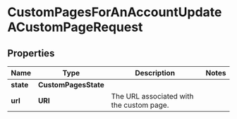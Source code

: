 

# CustomPagesForAnAccountUpdateACustomPageRequest


## Properties

| Name | Type | Description | Notes |
|------------ | ------------- | ------------- | -------------|
|**state** | **CustomPagesState** |  |  |
|**url** | **URI** | The URL associated with the custom page. |  |



